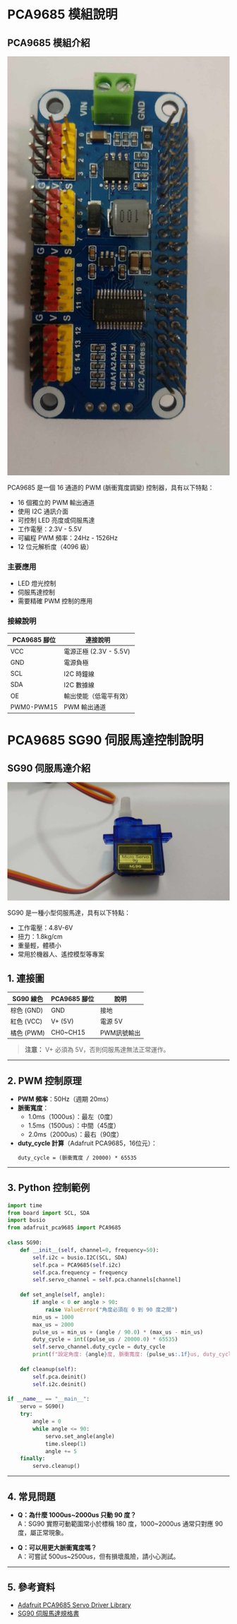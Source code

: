 # PCA9685 模組說明

## PCA9685 模組介紹

![PCA9685 模組](pic/PCA9685.jpg)

PCA9685 是一個 16 通道的 PWM (脈衝寬度調變) 控制器，具有以下特點：

- 16 個獨立的 PWM 輸出通道
- 使用 I2C 通訊介面
- 可控制 LED 亮度或伺服馬達
- 工作電壓：2.3V - 5.5V
- 可編程 PWM 頻率：24Hz - 1526Hz
- 12 位元解析度（4096 級）

### 主要應用
- LED 燈光控制
- 伺服馬達控制
- 需要精確 PWM 控制的應用

### 接線說明
| PCA9685 腳位 | 連接說明 |
|-------------|----------|
| VCC         | 電源正極 (2.3V - 5.5V) |
| GND         | 電源負極 |
| SCL         | I2C 時鐘線 |
| SDA         | I2C 數據線 |
| OE          | 輸出使能（低電平有效） |
| PWM0-PWM15  | PWM 輸出通道 |

# PCA9685 SG90 伺服馬達控制說明

## SG90 伺服馬達介紹

![SG90 伺服馬達](pic/SG90.jpg)

SG90 是一種小型伺服馬達，具有以下特點：
- 工作電壓：4.8V-6V
- 扭力：1.8kg/cm
- 重量輕，體積小
- 常用於機器人、遙控模型等專案

## 1. 連接圖

| SG90 線色   | PCA9685 腳位 | 說明         |
|-------------|-------------|--------------|
| 棕色 (GND)  | GND         | 接地         |
| 紅色 (VCC)  | V+ (5V)     | 電源 5V      |
| 橘色 (PWM)  | CH0~CH15    | PWM訊號輸出  |

> **注意：** V+ 必須為 5V，否則伺服馬達無法正常運作。

---

## 2. PWM 控制原理

- **PWM 頻率**：50Hz（週期 20ms）
- **脈衝寬度**：
  - 1.0ms（1000us）：最左（0度）
  - 1.5ms（1500us）：中間（45度）
  - 2.0ms（2000us）：最右（90度）
- **duty_cycle 計算**（Adafruit PCA9685，16位元）：
  ```
  duty_cycle = (脈衝寬度 / 20000) * 65535
  ```

---

## 3. Python 控制範例

```python
import time
from board import SCL, SDA
import busio
from adafruit_pca9685 import PCA9685

class SG90:
    def __init__(self, channel=0, frequency=50):
        self.i2c = busio.I2C(SCL, SDA)
        self.pca = PCA9685(self.i2c)
        self.pca.frequency = frequency
        self.servo_channel = self.pca.channels[channel]

    def set_angle(self, angle):
        if angle < 0 or angle > 90:
            raise ValueError("角度必須在 0 到 90 度之間")
        min_us = 1000
        max_us = 2000
        pulse_us = min_us + (angle / 90.0) * (max_us - min_us)
        duty_cycle = int((pulse_us / 20000.0) * 65535)
        self.servo_channel.duty_cycle = duty_cycle
        print(f"設定角度: {angle}度, 脈衝寬度: {pulse_us:.1f}us, duty_cycle: {duty_cycle}")

    def cleanup(self):
        self.pca.deinit()
        self.i2c.deinit()

if __name__ == "__main__":
    servo = SG90()
    try:
        angle = 0
        while angle <= 90:
            servo.set_angle(angle)
            time.sleep(1)
            angle += 5
    finally:
        servo.cleanup()
```

---

## 4. 常見問題

- **Q：為什麼 1000us~2000us 只動 90 度？**  
  A：SG90 實際可動範圍常小於標稱 180 度，1000~2000us 通常只對應 90 度，屬正常現象。

- **Q：可以用更大脈衝寬度嗎？**  
  A：可嘗試 500us~2500us，但有損壞風險，請小心測試。

---

## 5. 參考資料

- [Adafruit PCA9685 Servo Driver Library](https://github.com/adafruit/Adafruit_CircuitPython_PCA9685)
- [SG90 伺服馬達規格書](https://www.electronicoscaldas.com/datasheet/SG90.pdf) 